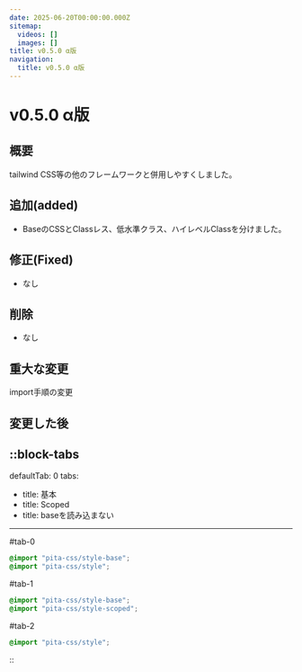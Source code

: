 ```yaml
---
date: 2025-06-20T00:00:00.000Z
sitemap:
  videos: []
  images: []
title: v0.5.0 α版
navigation:
  title: v0.5.0 α版
---
```


# v0.5.0 α版

## 概要

tailwind CSS等の他のフレームワークと併用しやすくしました。

## 追加(added)

- BaseのCSSとClassレス、低水準クラス、ハイレベルClassを分けました。

## 修正(Fixed)

- なし

## 削除
- なし

## 重大な変更

import手順の変更

## 変更した後

::block-tabs
---
defaultTab: 0
tabs:
  - title: 基本
  - title: Scoped
  - title: baseを読み込まない
---
#tab-0
```css
@import "pita-css/style-base";
@import "pita-css/style";
```

#tab-1
```css
@import "pita-css/style-base";
@import "pita-css/style-scoped";
```

#tab-2
```css
@import "pita-css/style";
```
::
